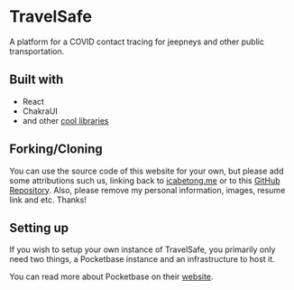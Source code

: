 # TravelSafe

A platform for a COVID contact tracing for jeepneys and other public transportation.

## Built with

- React
- ChakraUI
- and other [cool libraries](https://github.com/icabetong/travelsafe/blob/main/package.json)

## Forking/Cloning

You can use the source code of this website for your own, but please add some attributions such us, linking back to [icabetong.me](https://www.icabetong.me) or to this [GitHub Repository](https://www.github.com/icabetong/travelsafe). Also, please remove my personal information, images, resume link and etc. Thanks!

## Setting up

If you wish to setup your own instance of TravelSafe, you primarily only need two things, a Pocketbase instance and an infrastructure to host it.

You can read more about Pocketbase on their [website](https://www.pocketbase.io).

